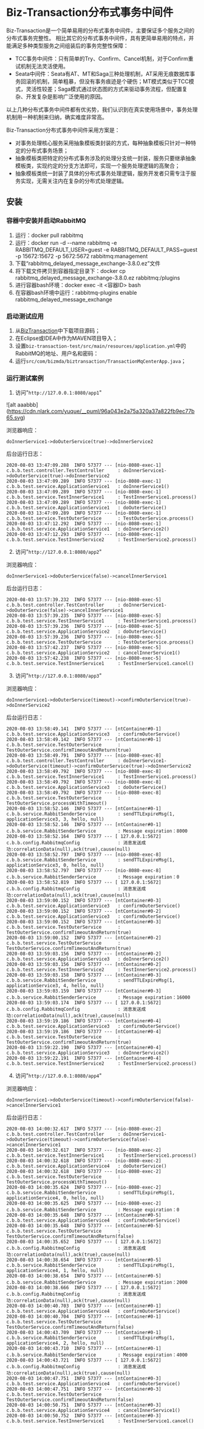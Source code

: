 # Biz-Transaction分布式事务中间件

Biz-Transaction是一个简单易用的分布式事务中间件，主要保证多个服务之间的分布式事务完整性。
相比其它的分布式事务中间件，具有更简单易用的特点，并能满足多种类型服务之间组装后的事务完整性保障：
* TCC事务中间件：只有简单的Try、Confirm、Cancel机制，对于Confirm重试机制无法灵活使用。
* Seata中间件：Seata有AT、MT和Saga三种处理机制，AT采用无痕数据库事务回滚的机制，简单粗暴，但没有事务痕迹是个硬伤；MT模式类似于TCC模式，灵活性较差；Saga模式通过状态图的方式来驱动事务流程，但配置复杂、开发复杂是影响广泛使用的原因。

以上几种分布式事务中间件都有优劣势，我们认识到在真实使用场景中，事务处理机制用一种机制来归纳，确实难度非常高。

Biz-Transaction分布式事务中间件采用方案是：

* 对事务处理核心服务采用抽象模板类封装的方式，每种抽象模板只针对一种特定的分布式事务场景；
* 抽象模板类把特定的分布式事务涉及的处理分支统一封装，服务只要继承抽象模板类，实现约定的分支方法即可，实现一个服务处理逻辑的高聚合；
* 抽象模板类统一封装了具体的分布式事务处理逻辑，服务开发者只需专注于服务实现，无需关注内在复杂的分布式处理逻辑。

## 安装

### 容器中安装并启动RabbitMQ
1. 运行：docker pull rabbitmq
2. 运行：docker run -d --name rabbitmq -e RABBITMQ_DEFAULT_USER=guest -e RABBITMQ_DEFAULT_PASS=guest -p 15672:15672 -p 5672:5672 rabbitmq:management
3. 下载“rabbitmq_delayed_message_exchange-3.8.0.ez”文件
3. 将下载文件拷贝到容器指定目录下：docker cp rabbitmq_delayed_message_exchange-3.8.0.ez rabbitmq:/plugins
4. 进行容器bash环境：docker exec -it <容器ID> bash
5. 在容器bash环境中运行：rabbitmq-plugins enable rabbitmq_delayed_message_exchange

### 启动测试应用
1. 从[BizTransaction](https://github.com/szhengye/BizTransaction)中下载项目源码；
2. 在Eclipse或IDEA中作为MAVEN项目导入；
3. 设置```biz-transaction-test/src/main/resources/application.yml```中的RabbitMQ的地址、用户名和密码：
4. 运行```src/com/bizmda/biztransaction/TransactionMqCenterApp.java```；

### 运行测试案例

1. 访问"`http://127.0.0.1:8080/app1`"

![alt aaabbb] (https://cdn.nlark.com/yuque/__puml/96a043e2a75a320a37a822fb9ec77b65.svg)

浏览器响应：
```
doInnerService1->doOuterService(true)->doInnerService2
```
后台运行日志：
```
2020-08-03 13:47:09.288  INFO 57377 --- [nio-8080-exec-1] c.b.b.test.controller.TestController     : doInnerService1->doOuterService(true)->doInnerService2
2020-08-03 13:47:09.289  INFO 57377 --- [nio-8080-exec-1] c.b.b.test.service.ApplicationService1   : doInnerService1()
2020-08-03 13:47:09.289  INFO 57377 --- [nio-8080-exec-1] c.b.b.test.service.TestInnerService1     : TestInnerService1.process()
2020-08-03 13:47:09.289  INFO 57377 --- [nio-8080-exec-1] c.b.b.test.service.ApplicationService1   : doOuterService()
2020-08-03 13:47:09.289  INFO 57377 --- [nio-8080-exec-1] c.b.b.test.service.TestOuterService      : TestOuterService.process()
2020-08-03 13:47:12.292  INFO 57377 --- [nio-8080-exec-1] c.b.b.test.service.ApplicationService1   : doInnerService2()
2020-08-03 13:47:12.293  INFO 57377 --- [nio-8080-exec-1] c.b.b.test.service.TestInnerService2     : TestInnerService2.process()
```

2. 访问"`http://127.0.0.1:8080/app2`"

浏览器响应：
```
doInnerService1->doOuterService(false)->cancelInnerService1
```
后台运行日志：
```
2020-08-03 13:57:39.232  INFO 57377 --- [nio-8080-exec-5] c.b.b.test.controller.TestController     : doInnerService1->doOuterService(false)->cancelInnerService1
2020-08-03 13:57:39.235  INFO 57377 --- [nio-8080-exec-5] c.b.b.test.service.TestInnerService1     : TestInnerService1.process()
2020-08-03 13:57:39.236  INFO 57377 --- [nio-8080-exec-5] c.b.b.test.service.ApplicationService2   : doOuterService()
2020-08-03 13:57:39.236  INFO 57377 --- [nio-8080-exec-5] c.b.b.test.service.TestOuterService      : TestOuterService.process()
2020-08-03 13:57:42.237  INFO 57377 --- [nio-8080-exec-5] c.b.b.test.service.ApplicationService2   : cancelInnerService1()
2020-08-03 13:57:42.238  INFO 57377 --- [nio-8080-exec-5] c.b.b.test.service.TestInnerService1     : TestInnerService1.cancel()
```

3. 访问"`http://127.0.0.1:8080/app3`"

浏览器响应：
```
doInnerService1->doOuterService(timeout)->confirmOuterService(true)->doInnerService2
```
后台运行日志：
```
2020-08-03 13:58:49.141  INFO 57377 --- [ntContainer#0-1] c.b.b.test.service.ApplicationService3   : confirmOuterService()
2020-08-03 13:58:49.142  INFO 57377 --- [ntContainer#0-1] c.b.b.test.service.TestOuterService      : TestOuterService.confirmTimeoutAndReturn(true)
2020-08-03 13:58:49.791  INFO 57377 --- [nio-8080-exec-8] c.b.b.test.controller.TestController     : doInnerService1->doOuterService(timeout)->confirmOuterService(true)->doInnerService2
2020-08-03 13:58:49.792  INFO 57377 --- [nio-8080-exec-8] c.b.b.test.service.TestInnerService1     : TestInnerService1.process()
2020-08-03 13:58:49.792  INFO 57377 --- [nio-8080-exec-8] c.b.b.test.service.ApplicationService3   : doOuterService()
2020-08-03 13:58:49.792  INFO 57377 --- [nio-8080-exec-8] c.b.b.test.service.TestOuterService      : TestOuterService.processWithTimeout()
2020-08-03 13:58:52.146  INFO 57377 --- [ntContainer#0-1] c.b.b.service.RabbitSenderService        : sendTTLExpireMsg(1, applicationService3, 3, hello, null)
2020-08-03 13:58:52.146  INFO 57377 --- [ntContainer#0-1] c.b.b.service.RabbitSenderService        : Message expiration：8000
2020-08-03 13:58:52.164  INFO 57377 --- [ 127.0.0.1:5672] c.b.b.config.RabbitmqConfig              : 消息发送成功:correlationData(null),ack(true),cause(null)
2020-08-03 13:58:52.797  INFO 57377 --- [nio-8080-exec-8] c.b.b.service.RabbitSenderService        : sendTTLExpireMsg(1, applicationService3, 0, hello, null)
2020-08-03 13:58:52.797  INFO 57377 --- [nio-8080-exec-8] c.b.b.service.RabbitSenderService        : Message expiration：0
2020-08-03 13:58:52.819  INFO 57377 --- [ 127.0.0.1:5672] c.b.b.config.RabbitmqConfig              : 消息发送成功:correlationData(null),ack(true),cause(null)
2020-08-03 13:59:00.152  INFO 57377 --- [ntContainer#0-3] c.b.b.test.service.ApplicationService3   : confirmOuterService()
2020-08-03 13:59:00.152  INFO 57377 --- [ntContainer#0-2] c.b.b.test.service.ApplicationService3   : confirmOuterService()
2020-08-03 13:59:00.152  INFO 57377 --- [ntContainer#0-3] c.b.b.test.service.TestOuterService      : TestOuterService.confirmTimeoutAndReturn(true)
2020-08-03 13:59:00.152  INFO 57377 --- [ntContainer#0-2] c.b.b.test.service.TestOuterService      : TestOuterService.confirmTimeoutAndReturn(true)
2020-08-03 13:59:03.156  INFO 57377 --- [ntContainer#0-2] c.b.b.test.service.ApplicationService3   : doInnerService2()
2020-08-03 13:59:03.156  INFO 57377 --- [ntContainer#0-2] c.b.b.test.service.TestInnerService2     : TestInnerService2.process()
2020-08-03 13:59:03.158  INFO 57377 --- [ntContainer#0-3] c.b.b.service.RabbitSenderService        : sendTTLExpireMsg(1, applicationService3, 4, hello, null)
2020-08-03 13:59:03.159  INFO 57377 --- [ntContainer#0-3] c.b.b.service.RabbitSenderService        : Message expiration：16000
2020-08-03 13:59:03.174  INFO 57377 --- [ 127.0.0.1:5672] c.b.b.config.RabbitmqConfig              : 消息发送成功:correlationData(null),ack(true),cause(null)
2020-08-03 13:59:19.186  INFO 57377 --- [ntContainer#0-4] c.b.b.test.service.ApplicationService3   : confirmOuterService()
2020-08-03 13:59:19.186  INFO 57377 --- [ntContainer#0-4] c.b.b.test.service.TestOuterService      : TestOuterService.confirmTimeoutAndReturn(true)
2020-08-03 13:59:22.190  INFO 57377 --- [ntContainer#0-4] c.b.b.test.service.ApplicationService3   : doInnerService2()
2020-08-03 13:59:22.191  INFO 57377 --- [ntContainer#0-4] c.b.b.test.service.TestInnerService2     : TestInnerService2.process()
```

4. 访问"`http://127.0.0.1:8080/app4`"

浏览器响应：
```
doInnerService1->doOuterService(timeout)->confirmOuterService(false)->cancelInnerService1
```
后台运行日志：
```
2020-08-03 14:00:32.617  INFO 57377 --- [nio-8080-exec-2] c.b.b.test.controller.TestController     : doInnerService1->doOuterService(timeout)->confirmOuterService(false)->cancelInnerService1
2020-08-03 14:00:32.617  INFO 57377 --- [nio-8080-exec-2] c.b.b.test.service.TestInnerService1     : TestInnerService1.process()
2020-08-03 14:00:32.618  INFO 57377 --- [nio-8080-exec-2] c.b.b.test.service.ApplicationService4   : doOuterService()
2020-08-03 14:00:32.618  INFO 57377 --- [nio-8080-exec-2] c.b.b.test.service.TestOuterService      : TestOuterService.processWithTimeout()
2020-08-03 14:00:35.624  INFO 57377 --- [nio-8080-exec-2] c.b.b.service.RabbitSenderService        : sendTTLExpireMsg(1, applicationService4, 0, hello, null)
2020-08-03 14:00:35.625  INFO 57377 --- [nio-8080-exec-2] c.b.b.service.RabbitSenderService        : Message expiration：0
2020-08-03 14:00:35.648  INFO 57377 --- [ntContainer#0-5] c.b.b.test.service.ApplicationService4   : confirmOuterService()
2020-08-03 14:00:35.648  INFO 57377 --- [ntContainer#0-5] c.b.b.test.service.TestOuterService      : TestOuterService.confirmTimeoutAndReturn(false)
2020-08-03 14:00:35.652  INFO 57377 --- [ 127.0.0.1:5672] c.b.b.config.RabbitmqConfig              : 消息发送成功:correlationData(null),ack(true),cause(null)
2020-08-03 14:00:38.654  INFO 57377 --- [ntContainer#0-5] c.b.b.service.RabbitSenderService        : sendTTLExpireMsg(1, applicationService4, 1, hello, null)
2020-08-03 14:00:38.654  INFO 57377 --- [ntContainer#0-5] c.b.b.service.RabbitSenderService        : Message expiration：2000
2020-08-03 14:00:38.666  INFO 57377 --- [ 127.0.0.1:5672] c.b.b.config.RabbitmqConfig              : 消息发送成功:correlationData(null),ack(true),cause(null)
2020-08-03 14:00:40.703  INFO 57377 --- [ntContainer#0-1] c.b.b.test.service.ApplicationService4   : confirmOuterService()
2020-08-03 14:00:40.704  INFO 57377 --- [ntContainer#0-1] c.b.b.test.service.TestOuterService      : TestOuterService.confirmTimeoutAndReturn(false)
2020-08-03 14:00:43.709  INFO 57377 --- [ntContainer#0-1] c.b.b.service.RabbitSenderService        : sendTTLExpireMsg(1, applicationService4, 2, hello, null)
2020-08-03 14:00:43.710  INFO 57377 --- [ntContainer#0-1] c.b.b.service.RabbitSenderService        : Message expiration：4000
2020-08-03 14:00:43.721  INFO 57377 --- [ 127.0.0.1:5672] c.b.b.config.RabbitmqConfig              : 消息发送成功:correlationData(null),ack(true),cause(null)
2020-08-03 14:00:47.751  INFO 57377 --- [ntContainer#0-3] c.b.b.test.service.ApplicationService4   : confirmOuterService()
2020-08-03 14:00:47.751  INFO 57377 --- [ntContainer#0-3] c.b.b.test.service.TestOuterService      : TestOuterService.confirmTimeoutAndReturn(false)
2020-08-03 14:00:50.751  INFO 57377 --- [ntContainer#0-3] c.b.b.test.service.ApplicationService4   : cancelInnerService1()
2020-08-03 14:00:50.752  INFO 57377 --- [ntContainer#0-3] c.b.b.test.service.TestInnerService1     : TestInnerService1.cancel()
```
